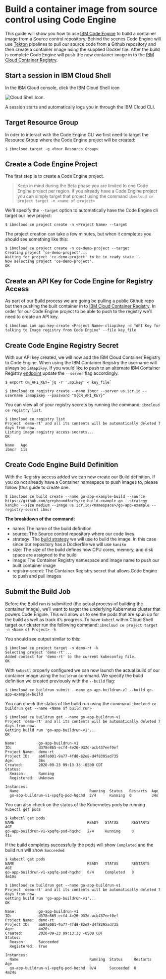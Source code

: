 # Build a container image from source control using Code Engine

This guide will show you how to use [IBM Code Engine](https://cloud.ibm.com/docs/codeengine?topic=codeengine-about) to build a container image from a Source control repository. Behind the scenes Code Engine will use [Tekton](https://tekton.dev/) pipelines to pull our source code from a Github repository and then create a container image using the supplied Docker file. After the build is complete Code Engine will push the new container image in to the [IBM Cloud Container Registry](https://cloud.ibm.com/docs/Registry?topic=Registry-registry_overview).

## Start a session in IBM Cloud Shell
In the IBM Cloud console, click the IBM Cloud Shell icon 

![Cloud Shell Icon](https://dsc.cloud/quickshare/Shared-Image-2020-09-23-09-26-23.png). 

A session starts and automatically logs you in through the IBM Cloud CLI. 

## Target Resource Group
In oder to interact with the Code Engine CLI we first need to target the Resource Group where the Code Engine project will be created:

```shell
$ ibmcloud target -g <Your Resource Group>
```

## Create a Code Engine Project
The first step is to create a Code Engine project. 

> Keep in mind during the Beta phase you are limited to one Code Engine project per region. If you already have a Code Engine project you can simply target that project using the command `ibmcloud ce project target -n <name of project>`  

We'll specify the `--target` option to automatically have the Code Engine cli target our new project:

```
$ ibmcloud ce project create -n <Project Name> --target
```

The project creation can take a few minutes, but when it completes you should see something like this:

```shell 
$ ibmcloud ce project create -n ce-demo-project --target
Creating project 'ce-demo-project'...
Waiting for project 'ce-demo-project' to be in ready state...
Now selecting project 'ce-demo-project'.
OK
```

## Create an API Key for Code Engine for Registry Access
As part of our Build process we are going be pulling a public Github repo but then pushing the built container in to [IBM Cloud Container Registry](https://cloud.ibm.com/docs/Registry?topic=Registry-registry_overview). In order for our Code Engine project to be able to push to the registry we'll need to create an API key. 

```shell
$ ibmcloud iam api-key-create <Project Name>-cliapikey -d "API Key for talking to Image registry from Code Engine" --file key_file
```

## Create Code Engine Registry Secret
With our API key created, we will now add the IBM Cloud Container Registry to Code Engine. When using the IBM Container Registry the username will always be `iamapikey`. If you would like to push to an alternate IBM Container Registry [endpoint](https://cloud.ibm.com/docs/Registry?topic=Registry-registry_overview#registry_regions_local) update the `--server` flag accordingly. 

```shell
$ export CR_API_KEY=`jq -r '.apikey' < key_file`

$ ibmcloud ce registry create --name ibmcr --server us.icr.io --username iamapikey --password "${CR_API_KEY}"
```

You can view all of your registry secrets by running the command: `ibmcloud ce registry list`.

```shell
$ ibmcloud ce registry list 
Project 'demo-rt' and all its contents will be automatically deleted 7 days from now.
Listing image registry access secrets...
OK

Name   Age  
ibmcr  11s
```

## Create Code Engine Build Definition 
With the Registry access added we can now create our Build definition. If you do not already have a Container namespace to push images to, please follow [this guide to create one. 

```shell
$ ibmcloud ce build create --name go-app-example-build --source https://github.com/greyhoundforty/ce-build-example-go --strategy kaniko --size medium --image us.icr.io/<namespace>/go-app-example --registry-secret ibmcr
```

**The breakdown of the command:**
 - name: The name of the build definition 
 - source: The Source control repository where our code lives
 - strategy:  The [build strategy](https://cloud.ibm.com/docs/codeengine?topic=codeengine-plan-build#build-strategy)  we will use to build the image. In this case since our repository has a Dockerfile we will use `kaniko`
 - size: The size of the build defines how CPU cores, memory, and disk space are assigned to the build
 - image: The Container Registry namespace and image name to push our built container image
 - registry-secret: The Container Registry secret that allows Code Engine to push and pull images

## Submit the Build Job 
Before the Build run is submitted (the actual process of building the container image), we’ll want to target the underlying Kubernetes cluster that powers Code Engine. This will allow us to see the pods that are spun up for the build as well as track it’s progress. To have `kubctl` within Cloud Shell target our cluster run the following command: `ibmcloud ce project target -n <Name of Project> -k`  

You should see output similar to this:
```shell
$ ibmcloud ce project target -n demo-rt -k 
Selecting project 'demo-rt'...
Added context for 'demo-rt' to the current kubeconfig file.
OK
```

With `kubectl` properly configured we can now launch the actual build of our container image using the `buildrun` command. We specify the build definition we created previously with the `--build` flag:

```shell
$ ibmcloud ce buildrun submit --name go-app-buildrun-v1 --build go-app-example-build
```
  
You can check the status of the build run using the command `ibmcloud ce buildrun get --name <Name of build run>`

```shell
$ ibmcloud ce buildrun get --name go-app-buildrun-v1
Project 'demo-rt' and all its contents will be automatically deleted 7 days from now.
Getting build run 'go-app-buildrun-v1'...
OK

Name:          go-app-buildrun-v1
ID:            d378e865-ecf4-4e26-932d-acb437eef0ef
Project Name:  demo-rt
Project ID:    ab07a001-9a77-4fd8-82e8-d4f8395ad735
Age:           36s
Created:       2020-09-23 09:13:33 -0500 CDT
Status:
  Reason:      Running
  Registered:  Unknown

Instances:
  Name                                Running  Status   Restarts  Age
  go-app-buildrun-v1-xpqfq-pod-hqchd  2/4      Running  0         34s
```

You can also check on the status of the Kubernetes pods by running `kubectl get pods`

```shell
$ kubectl get pods
NAME                                 READY   STATUS      RESTARTS   AGE
go-app-buildrun-v1-xpqfq-pod-hqchd   2/4     Running     0          41s
```

If the build completes successfully the pods will show `Completed` and the build run will show `Succeeded`

```shell 
$ kubectl get pods
NAME                                 READY   STATUS      RESTARTS   AGE
go-app-buildrun-v1-xpqfq-pod-hqchd   0/4     Completed   0          4m10s

$ ibmcloud ce buildrun get --name go-app-buildrun-v1
Project 'demo-rt' and all its contents will be automatically deleted 7 days from now.
Getting build run 'go-app-buildrun-v1'...
OK

Name:          go-app-buildrun-v1
ID:            d378e865-ecf4-4e26-932d-acb437eef0ef
Project Name:  demo-rt
Project ID:    ab07a001-9a77-4fd8-82e8-d4f8395ad735
Age:           4m26s
Created:       2020-09-23 09:13:33 -0500 CDT
Status:
  Reason:      Succeeded
  Registered:  True

Instances:
  Name                                Running  Status     Restarts  Age
  go-app-buildrun-v1-xpqfq-pod-hqchd  0/4      Succeeded  0         4m24s
```